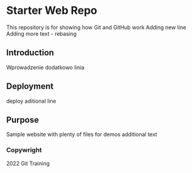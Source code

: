 # Starter Web Repo

This repository is for showing how Git and GitHub work
Adding new line
Adding more text - rebasing

## Introduction

Wprowadzenie
dodatkowo linia

## Deployment
deploy
aditional line

## Purpose

Sample website with plenty of files for demos
additional text

### Copywright
2022 Git Training
